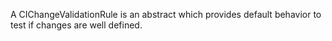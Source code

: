A CIChangeValidationRule is an abstract which provides default behavior to test if changes are well defined.
